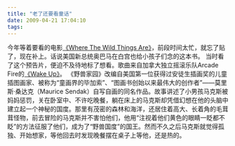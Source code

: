 ```yaml
---
title: "老了还要看童话"
date: 2009-04-21 17:04:10
tags:
---
```


今年等着要看的电影[《Where The Wild Things Are》](http://www.douban.com/subject/1948937/)，前段时间太忙，就忘了贴了，现在补上。话说美国新总统奥巴马在白宫也给小孩子们念的这本书。 当时看了这个预告片，便迫不及待地标了想看。歌曲来自加拿大独立摇滚乐队Arcade Fire的[《Wake Up》](http://xiami.com/song/2068337/Wake+Up)。 《野兽家园》改编自美国第一位获得过安徒生插画奖的儿童插图画家、被称为“童画界的毕加索”、“图画书创始以来最伟大的创作者”——莫里斯·桑达克（Maurice Sendak）自写自画的同名作品。故事讲述了小男孩马克斯被妈妈惩罚，关在卧室中、不许吃晚餐，躺在床上的马克斯却凭借幻想在他的头脑中建立起一个神秘的国度。那里有茂密的森林和海洋，还居住着高大、长着角的毛茸茸怪物，前去冒险的马克斯并不害怕他们，他用“注视着他们黄色的眼睛一眨都不眨”的方法征服了他们，成为了“野兽国度”的国王。然而不久之后马克斯就觉得孤独、开始想家，等他回去时发现晚餐摆在桌子上等他，还是热的。